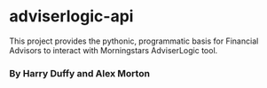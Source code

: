 # adviserlogic-api
This project provides the pythonic, programmatic basis for Financial Advisors to interact with Morningstars AdviserLogic tool.

### By Harry Duffy and Alex Morton
